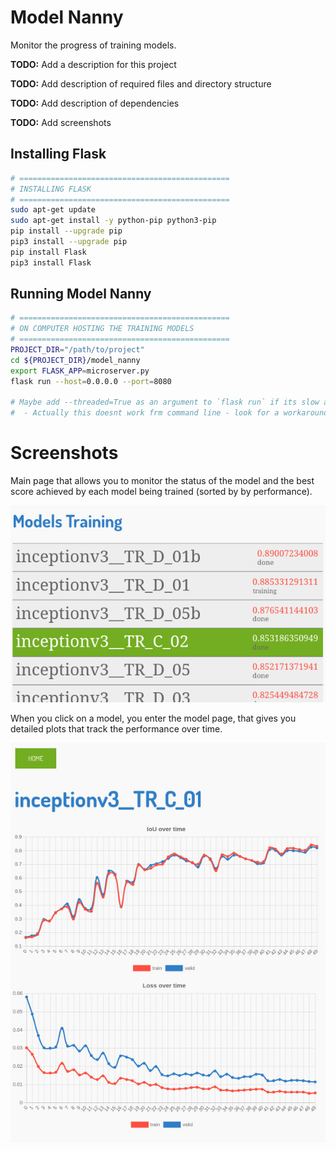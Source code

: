 # Model Nanny

Monitor the progress of training models.

**TODO:** Add a description for this project

**TODO:** Add description of required files and directory structure

**TODO:** Add description of dependencies

**TODO:** Add screenshots

## Installing Flask

```sh
# ===============================================
# INSTALLING FLASK
# ===============================================
sudo apt-get update
sudo apt-get install -y python-pip python3-pip
pip install --upgrade pip
pip3 install --upgrade pip
pip install Flask
pip3 install Flask
```

## Running Model Nanny

```sh
# ===============================================
# ON COMPUTER HOSTING THE TRAINING MODELS
# ===============================================
PROJECT_DIR="/path/to/project"
cd ${PROJECT_DIR}/model_nanny
export FLASK_APP=microserver.py
flask run --host=0.0.0.0 --port=8080

# Maybe add --threaded=True as an argument to `flask run` if its slow and unresponsive
#  - Actually this doesnt work frm command line - look for a workaround.
```


# Screenshots
Main page that allows you to monitor the status of the model and the best
score achieved by each model being trained (sorted by by performance).

![Screenshot of main page](sample_main_page.jpg)

When you click on a model, you enter the model page, that gives you detailed
plots that track the performance over time.

![Screenshot of model page](sample_model_page.jpg)
